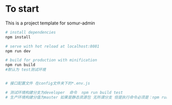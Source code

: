 # To start

This is a project template for somur-admin

``` bash
# install dependencies
npm install

# serve with hot reload at localhost:8081
npm run dev

# build for production with minification
npm run build 
#默认为 test测试环境 


# 接口配置文件 在config文件夹下的*.env.js

# 测试环境构建分支为developer  命令  npm run build test
# 生产环境构建分值为master 如果是静态资源包 无所谓分支 但是执行命令必须是：npm run build prod


